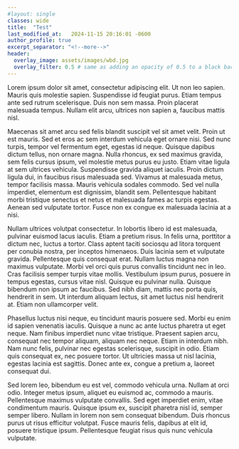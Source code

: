 ```yaml
---
#layout: single
classes: wide
title:  "Test"
last_modified_at:   2024-11-15 20:16:01 -0600
author_profile: true
excerpt_separator: "<!--more-->"
header:
  overlay_image: assets/images/wbd.jpg
  overlay_filter: 0.5 # same as adding an opacity of 0.5 to a black background
---
```





Lorem ipsum dolor sit amet, consectetur adipiscing elit. Ut non leo sapien. Mauris quis molestie sapien. Suspendisse id feugiat purus. Etiam tempus ante sed rutrum scelerisque. Duis non sem massa. Proin placerat malesuada tempus. Nullam elit arcu, ultrices non sapien a, faucibus mattis nisl.

Maecenas sit amet arcu sed felis blandit suscipit vel sit amet velit. Proin ut est mauris. Sed et eros ac sem interdum vehicula eget ornare nisi. Sed nunc turpis, tempor vel fermentum eget, egestas id neque. Quisque dapibus dictum tellus, non ornare magna. Nulla rhoncus, ex sed maximus gravida, sem felis cursus ipsum, vel molestie metus purus eu justo. Etiam vitae ligula at sem ultrices vehicula. Suspendisse gravida aliquet iaculis. Proin dictum ligula dui, in faucibus risus malesuada sed. Vivamus at malesuada metus, tempor facilisis massa. Mauris vehicula sodales commodo. Sed vel nulla imperdiet, elementum est dignissim, blandit sem. Pellentesque habitant morbi tristique senectus et netus et malesuada fames ac turpis egestas. Aenean sed vulputate tortor. Fusce non ex congue ex malesuada lacinia at a nisi.

Nullam ultrices volutpat consectetur. In lobortis libero id est malesuada, pulvinar euismod lacus iaculis. Etiam a pretium risus. In felis urna, porttitor a dictum nec, luctus a tortor. Class aptent taciti sociosqu ad litora torquent per conubia nostra, per inceptos himenaeos. Duis lacinia sem et vulputate gravida. Pellentesque quis consequat erat. Nullam luctus magna non maximus vulputate. Morbi vel orci quis purus convallis tincidunt nec in leo. Cras facilisis semper turpis vitae mollis. Vestibulum ipsum purus, posuere in tempus egestas, cursus vitae nisl. Quisque eu pulvinar nulla. Quisque bibendum non ipsum ac faucibus. Sed nibh diam, mattis nec porta quis, hendrerit in sem. Ut interdum aliquam lectus, sit amet luctus nisl hendrerit at. Etiam non ullamcorper velit.

Phasellus luctus nisi neque, eu tincidunt mauris posuere sed. Morbi eu enim id sapien venenatis iaculis. Quisque a nunc ac ante luctus pharetra ut eget neque. Nam finibus imperdiet nunc vitae tristique. Praesent sapien arcu, consequat nec tempor aliquam, aliquam nec neque. Etiam in interdum nibh. Nam nunc felis, pulvinar nec egestas scelerisque, suscipit in odio. Etiam quis consequat ex, nec posuere tortor. Ut ultricies massa ut nisl lacinia, egestas lacinia est sagittis. Donec ante ex, congue a pretium a, laoreet consequat dui.

Sed lorem leo, bibendum eu est vel, commodo vehicula urna. Nullam at orci odio. Integer metus ipsum, aliquet eu euismod ac, commodo a mauris. Pellentesque maximus vulputate convallis. Sed eget imperdiet enim, vitae condimentum mauris. Quisque ipsum ex, suscipit pharetra nisl id, semper semper libero. Nullam in lorem non sem consequat bibendum. Duis rhoncus purus ut risus efficitur volutpat. Fusce mauris felis, dapibus at elit id, posuere tristique ipsum. Pellentesque feugiat risus quis nunc vehicula vulputate. 
